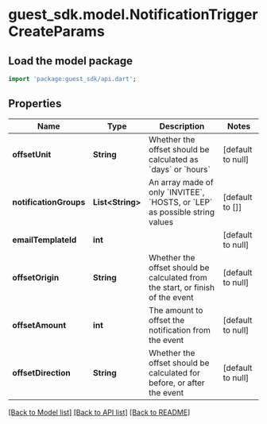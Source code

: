 # guest_sdk.model.NotificationTriggerCreateParams

## Load the model package
```dart
import 'package:guest_sdk/api.dart';
```

## Properties
Name | Type | Description | Notes
------------ | ------------- | ------------- | -------------
**offsetUnit** | **String** | Whether the offset should be calculated as &#x60;days&#x60; or &#x60;hours&#x60; | [default to null]
**notificationGroups** | **List&lt;String&gt;** | An array made of only &#x60;INVITEE&#x60;, &#x60;HOSTS, or &#x60;LEP&#x60; as possible string values | [default to []]
**emailTemplateId** | **int** |  | [default to null]
**offsetOrigin** | **String** | Whether the offset should be calculated from the start, or finish of the event | [default to null]
**offsetAmount** | **int** | The amount to offset the notification from the event | [default to null]
**offsetDirection** | **String** | Whether the offset should be calculated for before, or after the event | [default to null]

[[Back to Model list]](../README.md#documentation-for-models) [[Back to API list]](../README.md#documentation-for-api-endpoints) [[Back to README]](../README.md)



